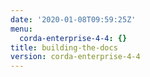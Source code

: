 ```yaml
---
date: '2020-01-08T09:59:25Z'
menu:
  corda-enterprise-4-4: {}
title: building-the-docs
version: corda-enterprise-4-4
---
```



